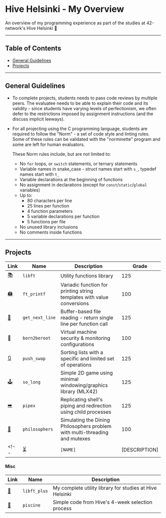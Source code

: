 # Hive Helsinki - My Overview

An overview of my programming experience as part of the studies at 42-network's Hive Helsinki 🐝

---

## Table of Contents

- [General Guidelines](#general-guidelines)
- [Projects](#projects)

---

## General Guidelines

- To complete projects, students needs to pass code reviews by multiple peers. The evaluatee needs to be able to explain their code and its validity - since students have varying levels of perfectionism, we often defer to the restrictions imposed by assignment instructions (and the discuss implicit leeways).
- For all projecting using the C programming language, students are required to follow the "Norm" - a set of code style and linting rules. Some of these rules can be validated with the "norminette" program and some are left for human evaluators.  

  These Norm rules include, but are not limited to:
  - No `for` loops, or `switch` statements, or ternary statements
  - Variable names in snake_case - struct names start with `s_`, typedef names start with `t_`
  - Variable declarations at the beginning of functions
  - No assignment in declarations (except for `const`/`static`/`global` variables)
  - Up to:
    - 80 characters per line
    - 25 lines per function
    - 4 function parameters
    - 5 variable declarations per function
    - 5 functions per file
  - No unused library inclusions
  - No comments inside functions

---

<!-- #### Highlights

| Link                                                 | Name            | Description                                                                 | Grade   |
| ---------------------------------------------------- | --------------- | --------------------------------------------------------------------------- | ------- |
| [🕹️](https://github.com/EvAvKein/hive_so_long)       | `so_long`       | Simple 2D game using minimal windowing/graphics library (MLX42)             | 125     |
| [🧰](https://github.com/EvAvKein/hive_libft_full)    | `libft_full`    | Upgraded combination of `libft`, `ft_printf`, and `get_next_line`           | N/A     | -->

## Projects

| Link                                                 | Name            | Description                                                                 | Grade   |
| ---------------------------------------------------- | --------------- | --------------------------------------------------------------------------- | ------- |
| [📚](https://github.com/EvAvKein/hive_libft)         | `libft`         | Utility functions library                                                   | 125     |
| [🖨️](https://github.com/EvAvKein/hive_ft_printf)     | `ft_printf`     | Variadic function for printing string templates with value conversions      | 100     |
| [📏](https://github.com/EvAvKein/hive_get_next_line) | `get_next_line` | Buffer-based file reading - return single line per function call            | 125     |
| 🚫                                                   | `born2beroot`   | Virtual machine security & monitoring configurations                        | 100     |
| [🔃](https://github.com/EvAvKein/hive_push_swap)     | `push_swap`     | Sorting lists with a specific and limited set of operations                 | 125     |
| [🕹️](https://github.com/EvAvKein/hive_so_long)       | `so_long`       | Simple 2D game using minimal windowing/graphics library (MLX42)             | 125     |
| [➡️](https://github.com/EvAvKein/hive_pipex)         | `pipex`         | Replicating shell's piping and redirection using child processes            | 125     |
| [🍝](https://github.com/EvAvKein/hive_philosophers)  | `philosophers`  | Simulating the Dining Philosophers problem with multi-threading and mutexes | 100     |
<!-- | [⏳](https://github.com/EvAvKein/hive_[NAME])   | `[NAME]`        | [DESCRIPTION]                                                          | ⏳      | -->

#### Misc

| Link                                                    | Name         | Description                                              |
| ------------------------------------------------------- | ------------ | -------------------------------------------------------- |
| [🧰](https://github.com/EvAvKein/hive_libft_plus)       | `libft_plus` | My complete utility library for studies at Hive Helsinki |
| [👶](https://github.com/EvAvKein/hive_piscine_july2024) | `piscine`    | Simple code from Hive's 4-week selection process         |
